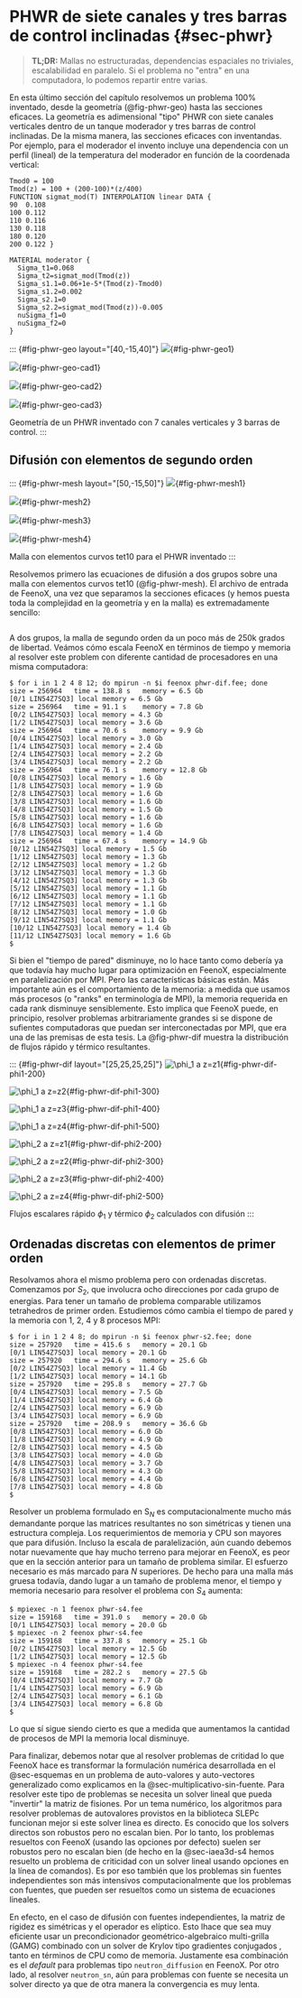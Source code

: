 
# PHWR de siete canales y tres barras de control inclinadas {#sec-phwr}

> **TL;DR:** Mallas no estructuradas, dependencias espaciales no triviales, escalabilidad en paralelo. Si el problema no "entra" en una computadora, lo podemos repartir entre varias.

En esta último sección del capítulo resolvemos un problema 100% inventado, desde la geometría (@fig-phwr-geo) hasta las secciones eficaces.
La geometría es adimensional "tipo" PHWR con siete canales verticales dentro de un tanque moderador y tres barras de control inclinadas.
De la misma manera, las secciones eficaces con inventandas.
Por ejemplo, para el moderador el invento incluye una dependencia con un perfil (lineal) de la temperatura del moderador en función de la coordenada vertical:

```feenox
Tmod0 = 100
Tmod(z) = 100 + (200-100)*(z/400)
FUNCTION sigmat_mod(T) INTERPOLATION linear DATA {
90  0.108
100 0.112
110 0.116
130 0.118
180 0.120
200 0.122 }

MATERIAL moderator {
  Sigma_t1=0.068
  Sigma_t2=sigmat_mod(Tmod(z))
  Sigma_s1.1=0.06+1e-5*(Tmod(z)-Tmod0)
  Sigma_s1.2=0.002
  Sigma_s2.1=0
  Sigma_s2.2=sigmat_mod(Tmod(z))-0.005
  nuSigma_f1=0
  nuSigma_f2=0
}
```
 
::: {#fig-phwr-geo layout="[40,-15,40]"}
![](phwr-geo.png){#fig-phwr-geo1}

![](phwr-geo-cad3){#fig-phwr-geo-cad1}

![](phwr-geo-cad2){#fig-phwr-geo-cad2}

![](phwr-geo-cad1){#fig-phwr-geo-cad3}

Geometría de un PHWR inventado con 7 canales verticales y 3 barras de control.
:::





## Difusión con elementos de segundo orden


::: {#fig-phwr-mesh layout="[50,-15,50]"}
![](phwr-mesh1.png){#fig-phwr-mesh1}

![](phwr-mesh2.png){#fig-phwr-mesh2}

![](phwr-mesh3.png){#fig-phwr-mesh3}

![](phwr-mesh4.png){#fig-phwr-mesh4}


Malla con elementos curvos tet10 para el PHWR inventado
:::

Resolvemos primero las ecuaciones de difusión a dos grupos sobre una malla con elementos curvos tet10 (@fig-phwr-mesh).
El archivo de entrada de FeenoX, una vez que separamos la secciones eficaces (y hemos puesta toda la complejidad en la geometría y en la malla) es extremadamente sencillo:

```{.feenox include="phwr-dif.fee"}
```

A dos grupos, la malla de segundo orden da un poco más de 250k grados de libertad.
Veámos cómo escala FeenoX en términos de tiempo y memoria al resolver este problem con diferente cantidad de procesadores en una misma computadora:

```terminal
$ for i in 1 2 4 8 12; do mpirun -n $i feenox phwr-dif.fee; done
size = 256964   time = 138.8 s   memory = 6.5 Gb
[0/1 LIN54Z7SQ3] local memory = 6.5 Gb
size = 256964   time = 91.1 s    memory = 7.8 Gb
[0/2 LIN54Z7SQ3] local memory = 4.3 Gb
[1/2 LIN54Z7SQ3] local memory = 3.6 Gb
size = 256964   time = 70.6 s    memory = 9.9 Gb
[0/4 LIN54Z7SQ3] local memory = 3.0 Gb
[1/4 LIN54Z7SQ3] local memory = 2.4 Gb
[2/4 LIN54Z7SQ3] local memory = 2.2 Gb
[3/4 LIN54Z7SQ3] local memory = 2.2 Gb
size = 256964   time = 76.1 s    memory = 12.8 Gb
[0/8 LIN54Z7SQ3] local memory = 1.6 Gb
[1/8 LIN54Z7SQ3] local memory = 1.9 Gb
[2/8 LIN54Z7SQ3] local memory = 1.6 Gb
[3/8 LIN54Z7SQ3] local memory = 1.6 Gb
[4/8 LIN54Z7SQ3] local memory = 1.5 Gb
[5/8 LIN54Z7SQ3] local memory = 1.6 Gb
[6/8 LIN54Z7SQ3] local memory = 1.6 Gb
[7/8 LIN54Z7SQ3] local memory = 1.4 Gb
size = 256964   time = 67.4 s    memory = 14.9 Gb
[0/12 LIN54Z7SQ3] local memory = 1.5 Gb
[1/12 LIN54Z7SQ3] local memory = 1.3 Gb
[2/12 LIN54Z7SQ3] local memory = 1.2 Gb
[3/12 LIN54Z7SQ3] local memory = 1.3 Gb
[4/12 LIN54Z7SQ3] local memory = 1.3 Gb
[5/12 LIN54Z7SQ3] local memory = 1.1 Gb
[6/12 LIN54Z7SQ3] local memory = 1.1 Gb
[7/12 LIN54Z7SQ3] local memory = 1.1 Gb
[8/12 LIN54Z7SQ3] local memory = 1.0 Gb
[9/12 LIN54Z7SQ3] local memory = 1.1 Gb
[10/12 LIN54Z7SQ3] local memory = 1.4 Gb
[11/12 LIN54Z7SQ3] local memory = 1.6 Gb
$ 
```

Si bien el "tiempo de pared" disminuye, no lo hace tanto como debería ya que todavía hay mucho lugar para optimización en FeenoX, especialmente en paralelización por MPI. Pero las características básicas están.
Más importante aún es el comportamiento de la memoria: a medida que usamos más procesos (o "ranks" en terminología de MPI), la memoria requerida en cada rank disminuye sensiblemente. Esto implica que FeenoX puede, en principio, resolver problemas arbitrariamente grandes si se dispone de sufientes computadoras que puedan ser interconectadas por MPI, que era una de las premisas de esta tesis.
La @fig-phwr-dif muestra la distribución de flujos rápido y térmico resultantes.


::: {#fig-phwr-dif layout="[25,25,25,25]"}
![$\phi_1$ a $z=z1$](phwr-dif-phi1-200.png){#fig-phwr-dif-phi1-200}

![$\phi_1$ a $z=z2$](phwr-dif-phi1-300.png){#fig-phwr-dif-phi1-300}

![$\phi_1$ a $z=z3$](phwr-dif-phi1-400.png){#fig-phwr-dif-phi1-400}

![$\phi_1$ a $z=z4$](phwr-dif-phi1-500.png){#fig-phwr-dif-phi1-500}


![$\phi_2$ a $z=z1$](phwr-dif-phi2-200.png){#fig-phwr-dif-phi2-200}

![$\phi_2$ a $z=z2$](phwr-dif-phi2-300.png){#fig-phwr-dif-phi2-300}

![$\phi_2$ a $z=z3$](phwr-dif-phi2-400.png){#fig-phwr-dif-phi2-400}

![$\phi_2$ a $z=z4$](phwr-dif-phi2-500.png){#fig-phwr-dif-phi2-500}

Flujos escalares rápido $\phi_1$ y térmico $\phi_2$ calculados con difusión
:::



## Ordenadas discretas con elementos de primer orden

Resolvamos ahora el mismo problema pero con ordenadas discretas.
Comenzamos por $S_2$, que involucra ocho direcciones por cada grupo de energías.
Para tener un tamaño de problema comparable utilizamos tetrahedros de primer orden.
Estudiemos cómo cambia el tiempo de pared y la memoria con 1, 2, 4 y 8 procesos MPI:

```terminal
$ for i in 1 2 4 8; do mpirun -n $i feenox phwr-s2.fee; done
size = 257920   time = 415.6 s   memory = 20.1 Gb
[0/1 LIN54Z7SQ3] local memory = 20.1 Gb
size = 257920   time = 294.6 s   memory = 25.6 Gb
[0/2 LIN54Z7SQ3] local memory = 11.4 Gb
[1/2 LIN54Z7SQ3] local memory = 14.1 Gb
size = 257920   time = 295.8 s   memory = 27.7 Gb
[0/4 LIN54Z7SQ3] local memory = 7.5 Gb
[1/4 LIN54Z7SQ3] local memory = 6.4 Gb
[2/4 LIN54Z7SQ3] local memory = 6.9 Gb
[3/4 LIN54Z7SQ3] local memory = 6.9 Gb
size = 257920   time = 208.9 s   memory = 36.6 Gb
[0/8 LIN54Z7SQ3] local memory = 6.0 Gb
[1/8 LIN54Z7SQ3] local memory = 4.9 Gb
[2/8 LIN54Z7SQ3] local memory = 4.5 Gb
[3/8 LIN54Z7SQ3] local memory = 4.0 Gb
[4/8 LIN54Z7SQ3] local memory = 3.7 Gb
[5/8 LIN54Z7SQ3] local memory = 4.3 Gb
[6/8 LIN54Z7SQ3] local memory = 4.4 Gb
[7/8 LIN54Z7SQ3] local memory = 4.8 Gb
$ 
``` 

Resolver un problema formulado en S$_N$ es computacionalmente mucho más demandante porque las matrices resultantes no son simétricas y tienen una estructura compleja.
Los requerimientos de memoria y CPU son mayores que para difusión. Incluso la escala de paralelización, aún cuando debemos notar nuevamente que hay mucho terreno para mejorar en FeenoX, es peor que en la sección anterior para un tamaño de problema similar.
El esfuerzo necesario es más marcado para $N$ superiores.
De hecho para una malla más gruesa todavía, dando lugar a un tamaño de problema menor, el tiempo y memoria necesario para resolver el problema con $S_4$ aumenta:

```terminal
$ mpiexec -n 1 feenox phwr-s4.fee
size = 159168	time = 391.0 s	 memory = 20.0 Gb
[0/1 LIN54Z7SQ3] local memory = 20.0 Gb
$ mpiexec -n 2 feenox phwr-s4.fee
size = 159168	time = 337.8 s	 memory = 25.1 Gb
[0/2 LIN54Z7SQ3] local memory = 12.5 Gb
[1/2 LIN54Z7SQ3] local memory = 12.5 Gb
$ mpiexec -n 4 feenox phwr-s4.fee
size = 159168	time = 282.2 s	 memory = 27.5 Gb
[0/4 LIN54Z7SQ3] local memory = 7.7 Gb
[1/4 LIN54Z7SQ3] local memory = 6.9 Gb
[2/4 LIN54Z7SQ3] local memory = 6.1 Gb
[3/4 LIN54Z7SQ3] local memory = 6.8 Gb
$
```

Lo que sí sigue siendo cierto es que a medida que aumentamos la cantidad de procesos de MPI la memoria local disminuye.

Para finalizar, debemos notar que al resolver problemas de critidad lo que FeenoX hace es transformar la formulación numérica desarrollada en el @sec-esquemas en un problema de auto-valores y auto-vectores generalizado como explicamos en la @sec-multiplicativo-sin-fuente.
Para resolver este tipo de problemas se necesita un solver lineal que pueda "invertir" la matriz de fisiones.
Por un tema numérico, los algoritmos para resolver problemas de  autovalores provistos en la biblioteca SLEPc funcionan mejor si este solver linea es directo. Es conocido que los solvers directos son robustos pero no escalan bien. Por lo tanto, los problemas resueltos con FeenoX (usando las opciones por defecto) suelen ser robustos pero no escalan bien (de hecho en la @sec-iaea3d-s4 hemos resuelto un problema de criticidad con un solver lineal usando opciones en la línea de comandos).
Es por eso también que los problemas sin fuentes independientes son más intensivos computacionalmente que los problemas con fuentes, que pueden ser resueltos como un sistema de ecuaciones lineales.

En efecto, en el caso de difusión con fuentes independientes, la matriz de rigidez es simétricas y el operador es elíptico.
Esto lhace que sea muy eficiente usar un precondicionador geométrico-algebraico multi-grilla (GAMG) combinado con un solver de Krylov tipo gradientes conjugados , tanto en términos de CPU como de memoria. Justamente esa combinación es el _default_ para problemas tipo `neutron_diffusion` en FeenoX.
Por otro lado, al resolver `neutron_sn`, aún para problemas con fuente se necesita un solver directo ya que de otra manera la convergencia es muy lenta.

